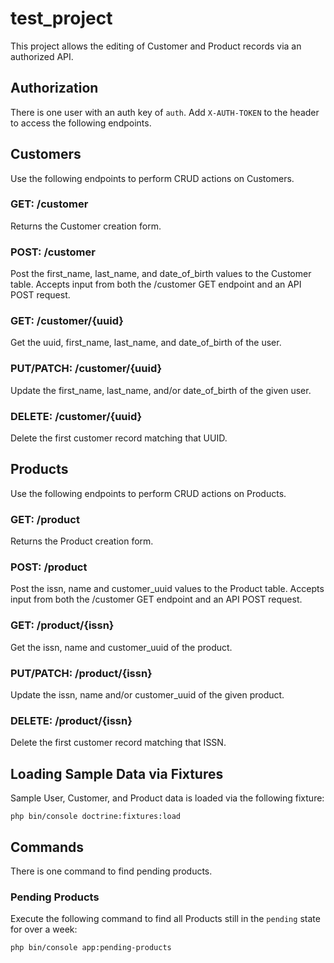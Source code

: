 # test_project

This project allows the editing of Customer and Product records via an authorized API.


## Authorization

There is one user with an auth key of `auth`. Add `X-AUTH-TOKEN` to the header to access the following endpoints.


## Customers

Use the following endpoints to perform CRUD actions on Customers.

### GET: /customer

Returns the Customer creation form.

### POST: /customer

Post the first_name, last_name, and date_of_birth values to the Customer table. Accepts input from both the /customer GET endpoint and an API POST request.

### GET: /customer/{uuid}

Get the uuid, first_name, last_name, and date_of_birth of the user.

### PUT/PATCH: /customer/{uuid}

Update the first_name, last_name, and/or date_of_birth of the given user.

### DELETE: /customer/{uuid}

Delete the first customer record matching that UUID.


## Products

Use the following endpoints to perform CRUD actions on Products.

### GET: /product

Returns the Product creation form.

### POST: /product

Post the issn, name and customer_uuid values to the Product table. Accepts input from both the /customer GET endpoint and an API POST request.

### GET: /product/{issn}

Get the issn, name and customer_uuid of the product.

### PUT/PATCH: /product/{issn}

Update the issn, name and/or customer_uuid of the given product.

### DELETE: /product/{issn}

Delete the first customer record matching that ISSN.


## Loading Sample Data via Fixtures

Sample User, Customer, and Product data is loaded via the following fixture:

    php bin/console doctrine:fixtures:load
    

## Commands

There is one command to find pending products.


### Pending Products

Execute the following command to find all Products still in the `pending` state for over a week:

    php bin/console app:pending-products

